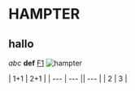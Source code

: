 # **HAMPTER**
## hallo
*abc* **def**
[F1](https://s3-eu-west-1.amazonaws.com/racingnews-v2-prod/2022/Leclerc/_1125x633_crop_center-center_85_none/XPB_1161313_HiRes.jpg?v=1658581251)
![hampter](https://i.kym-cdn.com/entries/icons/facebook/000/036/317/Screen_Shot_2021-01-18_at_1.13.24_PM.jpg)


| 1+1 | 2+1 |
| --- | --- || --- |
| 2 | 3 | 
